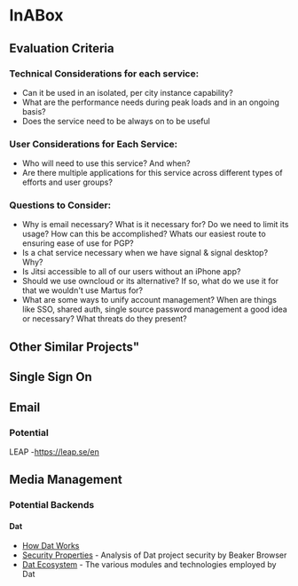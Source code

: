 # InABox

## Evaluation Criteria

### Technical Considerations for each service:
- Can it be used in an isolated, per city instance capability?
- What are the performance needs during peak loads and in an ongoing basis?
- Does the service need to be always on to be useful

### User Considerations for Each Service:
- Who will need to use this service? And when?
- Are there multiple applications for this service across different types of efforts and user groups?

### Questions to Consider:
- Why is email necessary? What is it necessary for? Do we need to limit its usage? How can this be accomplished? Whats our easiest route to ensuring ease of use for PGP?
- Is a chat service necessary when we have signal & signal desktop? Why?
- Is Jitsi accessible to all of our users without an iPhone app?
- Should we use owncloud or its alternative? If so, what do we use it for that we wouldn't  use Martus for?
- What are some ways to unify account management? When are things like SSO, shared auth, single source password management a good idea or necessary? What threats do they present?



## Other Similar Projects"

## Single Sign On

## Email

### Potential 
LEAP
-https://leap.se/en


## Media Management

### Potential Backends

#### Dat


- [How Dat Works](http://docs.datproject.org/how-dat-works)
- [Security Properties](https://beakerbrowser.com/docs/dat/intro.html#security-properties) - Analysis of Dat project security by Beaker Browser
- [Dat Ecosystem](http://docs.datproject.org/ecosystem) - The various modules and technologies employed by Dat
